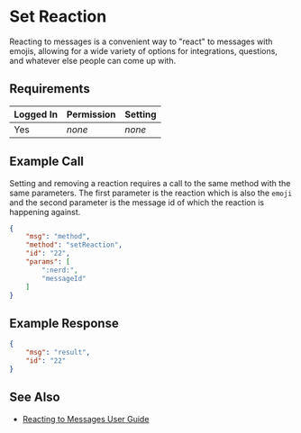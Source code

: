 # Set Reaction
Reacting to messages is a convenient way to "react" to messages with emojis, allowing for a wide variety of options for integrations, questions, and whatever else people can come up with.

## Requirements
| Logged In | Permission | Setting |
| --- | --- | --- |
| Yes | _none_ | _none_ |

## Example Call
Setting and removing a reaction requires a call to the same method with the same parameters. The first parameter is the reaction which is also the `emoji` and the second parameter is the message id of which the reaction is happening against.
```json
{
    "msg": "method",
    "method": "setReaction",
    "id": "22",
    "params": [
        ":nerd:",
        "messageId"
    ]
} 
```

## Example Response
```json
{
    "msg": "result",
    "id": "22"
}
```

## See Also
* [Reacting to Messages User Guide][1]

[1]:../../../4.%20User%20Guides/Reacting%20to%20Messages
